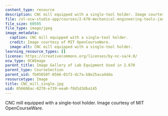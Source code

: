 ```yaml
---
content_type: resource
description: CNC mill equipped with a single-tool holder. Image courtesy of MIT OpenCourseWare.
file: /ol-ocw-studio-app/courses/2-670-mechanical-engineering-tools-january-iap-2004/056606ac0270e739eea0f8d1d3dba145_CNC_mill_single.jpg
file_size: 60595
file_type: image/jpeg
image_metadata:
  caption: CNC mill equipped with a single-tool holder.
  credit: Image courtesy of MIT OpenCourseWare.
  image-alt: CNC mill equipped with a single-tool holder.
learning_resource_types: []
license: https://creativecommons.org/licenses/by-nc-sa/4.0/
ocw_type: OCWImage
parent_title: Image Gallery of Lab Equipment Used in 2.670
parent_type: CourseSection
parent_uid: fb05650f-0566-01f3-dc7a-b8e25aca4dda
resourcetype: Image
title: CNC_mill_single.jpg
uid: 056606ac-0270-e739-eea0-f8d1d3dba145
---
```

CNC mill equipped with a single-tool holder. Image courtesy of MIT OpenCourseWare.